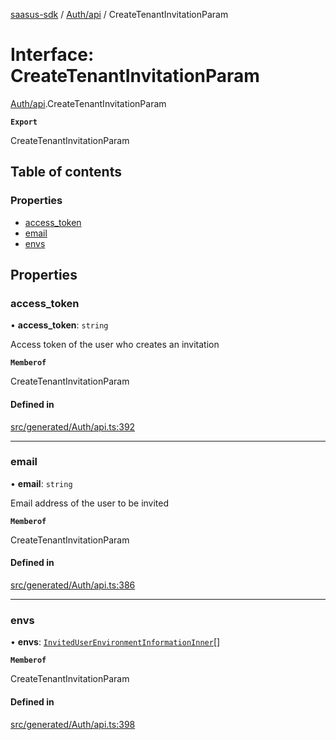 [saasus-sdk](../README.md) / [Auth/api](../modules/Auth_api.md) / CreateTenantInvitationParam

# Interface: CreateTenantInvitationParam

[Auth/api](../modules/Auth_api.md).CreateTenantInvitationParam

**`Export`**

CreateTenantInvitationParam

## Table of contents

### Properties

- [access\_token](Auth_api.CreateTenantInvitationParam.md#access_token)
- [email](Auth_api.CreateTenantInvitationParam.md#email)
- [envs](Auth_api.CreateTenantInvitationParam.md#envs)

## Properties

### access\_token

• **access\_token**: `string`

Access token of the user who creates an invitation

**`Memberof`**

CreateTenantInvitationParam

#### Defined in

[src/generated/Auth/api.ts:392](https://github.com/saasus-platform/saasus-sdk-javascript/blob/c67ac22/src/generated/Auth/api.ts#L392)

___

### email

• **email**: `string`

Email address of the user to be invited

**`Memberof`**

CreateTenantInvitationParam

#### Defined in

[src/generated/Auth/api.ts:386](https://github.com/saasus-platform/saasus-sdk-javascript/blob/c67ac22/src/generated/Auth/api.ts#L386)

___

### envs

• **envs**: [`InvitedUserEnvironmentInformationInner`](Auth_api.InvitedUserEnvironmentInformationInner.md)[]

**`Memberof`**

CreateTenantInvitationParam

#### Defined in

[src/generated/Auth/api.ts:398](https://github.com/saasus-platform/saasus-sdk-javascript/blob/c67ac22/src/generated/Auth/api.ts#L398)
